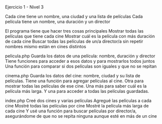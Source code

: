 Ejercicio 1 - Nivel 3

Cada cine tiene un nombre, una ciudad y una lista de películas
Cada película tiene un nombre, una duración y un director

El programa tiene que hacer tres cosas principales
Mostrar todas las películas que tiene cada cine
Mostrar cuál es la película con más duración de cada cine
Buscar todas las películas de un/a director/a sin repetir nombres mismo están en cines distintos

pelicula.php
Guarda los datos de una película: nombre, duración y director
Tiene funciones para acceder a esos datos y para mostrarlos todos juntos
Una función para comparar si dos películas son iguales y que no se repitan

cinema.php
Guarda los datos del cine: nombre, ciudad y su lista de películas.
Tiene una función para agregar películas al cine.
Otra para mostrar todas las películas de ese cine.
Una más para saber cuál es la película más larga.
Y una para acceder a todas las películas guardadas.

index.php
Creé dos cines y varias películas
Agregué las películas a cada cine
Mostré todas las películas por cine
Mostré la película más larga de cada cine
Y usé una función para buscar películas por director/a, asegurándome de que no se repita ninguna aunque esté en más de un cine